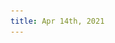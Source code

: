 ```yaml
---
title: Apr 14th, 2021
---
```


## [](![](https://raw.githubusercontent.com/Code9xs/pic/main/note/20210414113255.png))
